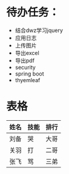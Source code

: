 # 待办任务：
* 结合dwz学习jquery
* 应用日志
* 上传图片
* 导出excel
* 导出pdf
* security
* spring boot
* thyemleaf

# 表格
姓名|技能|排行
-|:-|:-:
刘备|哭|大哥
关羽|打|二哥
张飞|骂|三弟